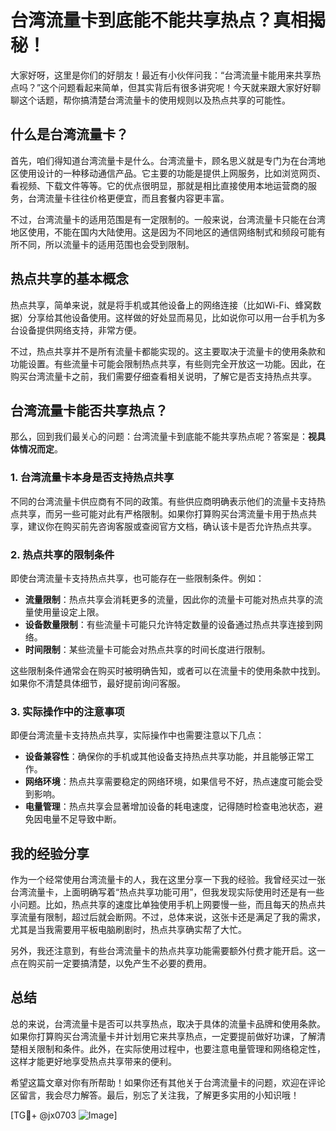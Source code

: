 # 台湾流量卡到底能不能共享热点？真相揭秘！

大家好呀，这里是你们的好朋友！最近有小伙伴问我：“台湾流量卡能用来共享热点吗？”这个问题看起来简单，但其实背后有很多讲究呢！今天就来跟大家好好聊聊这个话题，帮你搞清楚台湾流量卡的使用规则以及热点共享的可能性。

## 什么是台湾流量卡？

首先，咱们得知道台湾流量卡是什么。台湾流量卡，顾名思义就是专门为在台湾地区使用设计的一种移动通信产品。它主要的功能是提供上网服务，比如浏览网页、看视频、下载文件等等。它的优点很明显，那就是相比直接使用本地运营商的服务，台湾流量卡往往价格更便宜，而且套餐内容更丰富。

不过，台湾流量卡的适用范围是有一定限制的。一般来说，台湾流量卡只能在台湾地区使用，不能在国内大陆使用。这是因为不同地区的通信网络制式和频段可能有所不同，所以流量卡的适用范围也会受到限制。

## 热点共享的基本概念

热点共享，简单来说，就是将手机或其他设备上的网络连接（比如Wi-Fi、蜂窝数据）分享给其他设备使用。这样做的好处显而易见，比如说你可以用一台手机为多台设备提供网络支持，非常方便。

不过，热点共享并不是所有流量卡都能实现的。这主要取决于流量卡的使用条款和功能设置。有些流量卡可能会限制热点共享，有些则完全开放这一功能。因此，在购买台湾流量卡之前，我们需要仔细查看相关说明，了解它是否支持热点共享。

## 台湾流量卡能否共享热点？

那么，回到我们最关心的问题：台湾流量卡到底能不能共享热点呢？答案是：**视具体情况而定**。

### 1. **台湾流量卡本身是否支持热点共享**

不同的台湾流量卡供应商有不同的政策。有些供应商明确表示他们的流量卡支持热点共享，而另一些可能对此有严格限制。如果你打算购买台湾流量卡用于热点共享，建议你在购买前先咨询客服或查阅官方文档，确认该卡是否允许热点共享。

### 2. **热点共享的限制条件**

即使台湾流量卡支持热点共享，也可能存在一些限制条件。例如：

- **流量限制**：热点共享会消耗更多的流量，因此你的流量卡可能对热点共享的流量使用量设定上限。
- **设备数量限制**：有些流量卡可能只允许特定数量的设备通过热点共享连接到网络。
- **时间限制**：某些流量卡可能会对热点共享的时间长度进行限制。

这些限制条件通常会在购买时被明确告知，或者可以在流量卡的使用条款中找到。如果你不清楚具体细节，最好提前询问客服。

### 3. **实际操作中的注意事项**

即便台湾流量卡支持热点共享，实际操作中也需要注意以下几点：

- **设备兼容性**：确保你的手机或其他设备支持热点共享功能，并且能够正常工作。
- **网络环境**：热点共享需要稳定的网络环境，如果信号不好，热点速度可能会受到影响。
- **电量管理**：热点共享会显著增加设备的耗电速度，记得随时检查电池状态，避免因电量不足导致中断。

## 我的经验分享

作为一个经常使用台湾流量卡的人，我在这里分享一下我的经验。我曾经买过一张台湾流量卡，上面明确写着“热点共享功能可用”，但我发现实际使用时还是有一些小问题。比如，热点共享的速度比单独使用手机上网要慢一些，而且每天的热点共享流量有限制，超过后就会断网。不过，总体来说，这张卡还是满足了我的需求，尤其是当我需要用平板电脑刷剧时，热点共享确实帮了大忙。

另外，我还注意到，有些台湾流量卡的热点共享功能需要额外付费才能开启。这一点在购买前一定要搞清楚，以免产生不必要的费用。

## 总结

总的来说，台湾流量卡是否可以共享热点，取决于具体的流量卡品牌和使用条款。如果你打算购买台湾流量卡并计划用它来共享热点，一定要提前做好功课，了解清楚相关限制和条件。此外，在实际使用过程中，也要注意电量管理和网络稳定性，这样才能更好地享受热点共享带来的便利。

希望这篇文章对你有所帮助！如果你还有其他关于台湾流量卡的问题，欢迎在评论区留言，我会尽力解答。最后，别忘了关注我，了解更多实用的小知识哦！

[TG💪+ @jx0703 ![Image](https://github.com/user-attachments/assets/dbca1d08-cadb-493c-b0ec-ad6f7a83f270)]